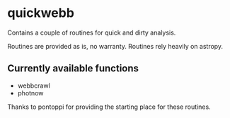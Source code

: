 # quickwebb

Contains a couple of routines for quick and dirty analysis.

Routines are provided as is, no warranty.
Routines rely heavily on astropy.


Currently available functions
--------------
- webbcrawl
- photnow 


Thanks to pontoppi for providing the starting place for these routines.
